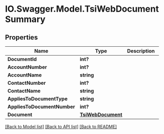 # IO.Swagger.Model.TsiWebDocumentSummary
## Properties

Name | Type | Description | Notes
------------ | ------------- | ------------- | -------------
**DocumentId** | **int?** |  | [optional] 
**AccountNumber** | **int?** |  | [optional] 
**AccountName** | **string** |  | [optional] 
**ContactNumber** | **int?** |  | [optional] 
**ContactName** | **string** |  | [optional] 
**AppliesToDocumentType** | **string** |  | [optional] 
**AppliesToDocumentNumber** | **int?** |  | [optional] 
**Document** | [**TsiWebDocument**](TsiWebDocument.md) |  | [optional] 

[[Back to Model list]](../README.md#documentation-for-models) [[Back to API list]](../README.md#documentation-for-api-endpoints) [[Back to README]](../README.md)


